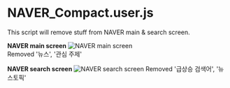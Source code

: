 **NAVER_Compact.user.js**
=========================
This script will remove stuff from NAVER main & search screen.  

**NAVER main screen**
![NAVER main screen](https://i.imgur.com/CiltLrT.png)  
Removed '뉴스', '관심 주제'  

**NAVER search screen**
![NAVER search screen](https://i.imgur.com/O0ZFkTv.png)
Removed '급상승 검색어', '뉴스토픽'  
  
